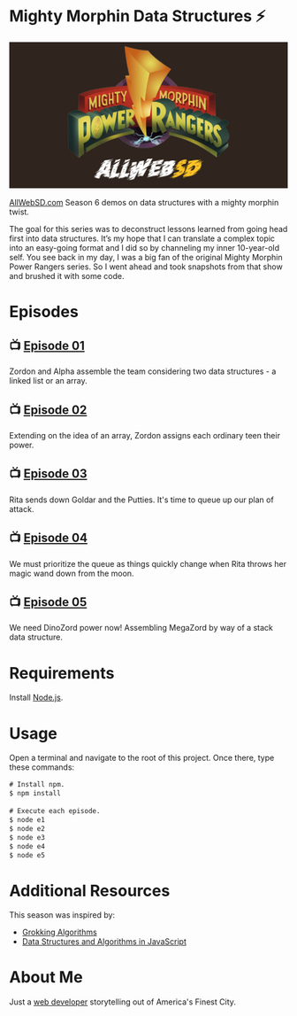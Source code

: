 # Mighty Morphin Data Structures ⚡️

<a href="https://www.allwebsd.com" rel="AllWebSD.com">![Image of AllWebSD](https://github.com/marklreyes/mighty-morphin-data-structures/blob/main/1200x630_allwebsdmmpr%202.jpg)</a>

[AllWebSD.com](https://www.allwebsd.com) Season 6 demos on data structures with a mighty morphin twist.

The goal for this series was to deconstruct lessons learned from going head first into data structures. It’s my hope that I can translate a complex topic into an easy-going format and I did so by channeling my inner 10-year-old self. You see back in my day, I was a big fan of the original Mighty Morphin Power Rangers series. So I went ahead and took snapshots from that show and brushed it with some code.

# Episodes

## 📺 [Episode 01](https://marklreyes.com/blog/mighty-morphin-data-structures-part-1/)
Zordon and Alpha assemble the team considering two data structures - a linked list or an array.

## 📺 [Episode 02](https://marklreyes.com/blog/mighty-morphin-data-structures-part-2/)
Extending on the idea of an array, Zordon assigns each ordinary teen their power.

## 📺 [Episode 03](https://marklreyes.com/blog/mighty-morphin-data-structures-part-3/)
Rita sends down Goldar and the Putties. It's time to queue up our plan of attack.

## 📺 [Episode 04](https://marklreyes.com/blog/mighty-morphin-data-structures-part-4/)
We must prioritize the queue as things quickly change when Rita throws her magic wand down from the moon.

## 📺 [Episode 05](https://marklreyes.com/blog/mighty-morphin-data-structures-part-5/)
We need DinoZord power now! Assembling MegaZord by way of a stack data structure.

# Requirements
Install [Node.js](https://nodejs.org/en/download/).

# Usage
Open a terminal and navigate to the root of this project. Once there, type these commands:

	# Install npm.
	$ npm install

	# Execute each episode.
	$ node e1
	$ node e2
	$ node e3
	$ node e4
	$ node e5

# Additional Resources
This season was inspired by:
* [Grokking Algorithms](https://adit.io/posts/2016-05-25-Grokking-Algorithms-Is-Out.html)
* [Data Structures and Algorithms in JavaScript](https://egghead.io/courses/data-structures-and-algorithms-in-javascript)

# About Me
Just a [web developer](https://www.marklreyes.com/about-me/) storytelling out of America's Finest City.
